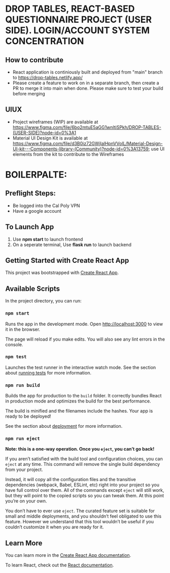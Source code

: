 # DROP TABLES, REACT-BASED QUESTIONNAIRE PROJECT (USER SIDE). LOGIN/ACCOUNT SYSTEM CONCENTRATION

## How to contribute

- React application is continiously built and deployed from "main" branch to https://drop-tables.netlify.app/
- Please create a feature to work on in a separate branch, then create a PR to merge it into main when done. Please make sure to test your build before merging

## UIUX

- Project wireframes (WIP) are available at https://www.figma.com/file/6bo2mtuE5aGG1wnltiSPkh/DROP-TABLES-(USER-SIDE)?node-id=0%3A1
- Material UI Design Kit is available at https://www.figma.com/file/d3B0iz72GWjlalHpnVVolL/Material-Design-UI-kit---Components-library-(Community)?node-id=0%3A13759; use UI elements from the kit to contribute to the Wireframes

# BOILERPALTE:

## Preflight Steps:

* Be logged into the Cal Poly VPN
* Have a google account

## To Launch App

1. Use **npm start** to launch frontend
2. On a seperate terminal, Use **flask run** to launch backend

## Getting Started with Create React App

This project was bootstrapped with [Create React App](https://github.com/facebook/create-react-app).

## Available Scripts

In the project directory, you can run:

### `npm start`

Runs the app in the development mode.
Open [http://localhost:3000](http://localhost:3000) to view it in the browser.

The page will reload if you make edits.
You will also see any lint errors in the console.

### `npm test`

Launches the test runner in the interactive watch mode.
See the section about [running tests](https://facebook.github.io/create-react-app/docs/running-tests) for more information.

### `npm run build`

Builds the app for production to the `build` folder.
It correctly bundles React in production mode and optimizes the build for the best performance.

The build is minified and the filenames include the hashes.
Your app is ready to be deployed!

See the section about [deployment](https://facebook.github.io/create-react-app/docs/deployment) for more information.

### `npm run eject`

**Note: this is a one-way operation. Once you `eject`, you can’t go back!**

If you aren’t satisfied with the build tool and configuration choices, you can `eject` at any time. This command will remove the single build dependency from your project.

Instead, it will copy all the configuration files and the transitive dependencies (webpack, Babel, ESLint, etc) right into your project so you have full control over them. All of the commands except `eject` will still work, but they will point to the copied scripts so you can tweak them. At this point you’re on your own.

You don’t have to ever use `eject`. The curated feature set is suitable for small and middle deployments, and you shouldn’t feel obligated to use this feature. However we understand that this tool wouldn’t be useful if you couldn’t customize it when you are ready for it.

## Learn More

You can learn more in the [Create React App documentation](https://facebook.github.io/create-react-app/docs/getting-started).

To learn React, check out the [React documentation](https://reactjs.org/).
